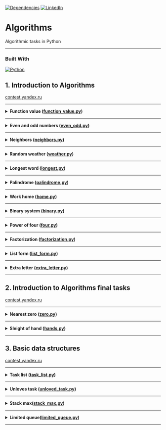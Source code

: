 [![Dependencies][dependency-shield]][dependency-url]
[![LinkedIn][linkedin-shield]][linkedin-url]

# Algorithms

Algorithmic tasks in Python

---

### Built With

[![Python][Python.io]][Python-url]

## 1. Introduction to Algorithms

[contest.yandex.ru](https://contest.yandex.ru/contest/23389/problems/)

---

<details>
<summary>
<b>Function value (<a href="introduction_to_algorithms/function_value.py">function_value.py</a>)</b>
</summary>

#### Description

Vasya is doing a math test: he calculates the value of functions at various points. The weather is fine, and friends
invite Vasya to go for a walk. But the boy decided to finish the test first and only after that go to his friends.
Unfortunately, Vasya does not know how to program yet. But you know how. Help Vasya write the code for the function that
calculates y = ax2 + bx + c. Write a program that will use the coefficients a, b, c and the number x to display the
value of the function at the point x.

#### Enter form

Integers a, x, b, c are given as input separated by a space. At the end of the input is a line break.

#### Expected output

Print one number — the value of the function at the point x.

#### Example

Enter: -8 -5 -2 7
Output: -183

</details>

------

<details>
<summary>
<b>Even and odd numbers (<a href="introduction_to_algorithms/even_odd.py">even_odd.py</a>)</b>
</summary>

#### Description

Imagine an online subway game where the player presses a button and three random numbers appear on the screen. If all
three numbers are of the same parity, the player wins.

Write a program that uses three numbers to determine whether a player has won or not.

#### Enter form

The first line contains three random integers a, b and c. Numbers do not exceed 109 modulo.

#### Expected output

Print "WIN" if the player won, and "FAIL" otherwise.

#### Example

Enter: 7 11 7
Output: WIN

</details>

------
<details>
<summary>
<b>Neighbors (<a href="introduction_to_algorithms/neighbors.py">neighbors.py</a>)</b>
</summary>

#### Description

Given a matrix. You need to write a function that for an element returns all of its neighbors. A neighbor is an element
that is one cell away from the current one to the left, right, up, or down. Diagonal elements are not considered
adjacent.

For example, in matrix A, neighboring elements for (0, 0) will be 2 and 0. And for (2, 1) - 1, 2, 7, 7.

![img.png](img.png)

#### Enter form

The first line contains n — the number of matrix rows. In the second - the number of columns m. The numbers m and n do
not exceed 1000. The next n lines contain a matrix. The elements of the matrix are integers, modulo not exceeding 1000.
The last two lines contain the coordinates of the element whose neighbors are to be found. Indexing starts from zero.

#### Expected output

Type the numbers you need in ascending order, separated by a space.

#### Example

Enter:  
4  
3  
1 2 3  
0 2 6  
7 4 1  
2 7 0  
3  
0

Output: 7 7

</details>

------

<details>
<summary>
<b>Random weather (<a href="introduction_to_algorithms/weather.py">weather.py</a>)</b>
</summary>

#### Description

Your city's weather service has decided to explore the weather in a new way.

Under the air temperature on a particular day, we mean the maximum temperature on that day.

Under the randomness of the weather for n days, the service understands the number of days in which the temperature is
strictly higher than the day before (if such exists) and on the day after the current one (if such exists). For example,
if for 5 days the maximum air temperature was [1, 2, 5, 4, 8] degrees, then the randomness for this period is 2: the
described conditions were fulfilled on the 3rd and 5th days.

Determine the chaotic weather for this period from daily temperature readings.

Note that if the number of readings is n=1, then the only day will be chaotic.

#### Enter form

The first line contains an integer n, the length of the measurement period in days, 1 ≤ n≤ 105. The second line contains
n integers, the temperature values on each of the n days. Temperature values do not exceed 273 modulo.

#### Expected output

Print a single number — randomness for the given period.

#### Example

Enter:  
7  
-1 -10 -8 0 2 0 5

Output: 3

</details>

------

<details>
<summary>
<b>Longest word (<a href="introduction_to_algorithms/longest.py">longest.py</a>)</b>
</summary>

#### Description

To prepare for the seminar, Gaucher should read an article on effective management. Since Gosha wants to plan the day in
advance, he needs to estimate the complexity of the article.

He came up with this evaluation method: a random sentence is taken from the text and the longest word is searched for in
it. Its length will be the conditional complexity of the article.

Help Gosha cope with this task.

#### Enter form

The first line contains the text length L (1 ≤ L ≤ 105).

The next line contains text consisting of lowercase Latin letters and spaces. A word is a sequence of letters not
separated by spaces. Spaces can be at the very beginning of the line and at the very end of it. The text ends with a
line break, this character is not included in the number of other L characters.

#### Expected output

In the first line print the longest word. In the second line print its length. If there are several suitable words,
print the one that occurs first.

#### Example

Enter:  
19  
i love segment tree

Output:  
segment  
7

</details>

------

<details>
<summary>
<b>Palindrome (<a href="introduction_to_algorithms/palindrome.py">palindrome.py</a>)</b>
</summary>

#### Description

Help Vasya understand if the phrase will be a palindrome‎. Only letters and numbers are counted, uppercase and lowercase
letters are considered the same.

The solution should run in O(N), where N is the length of the input string.

#### Enter form

A single line contains a phrase or a word. Letters can only be Latin. The length of the text does not exceed 20,000
characters.

The phrase can consist of lowercase and uppercase Latin letters, numbers, punctuation marks.

#### Expected output

Print "True" if the phrase is a palindrome, and "False" if it is not.

#### Example

Enter: A man, a plan, a canal: Panama

Output: True

</details>

------

<details>
<summary>
<b>Work home (<a href="introduction_to_algorithms/home.py">home.py</a>)</b>
</summary>

#### Description

Vasya has implemented a function that converts an integer from decimal to binary. But it doesn't seem to work out very
well.

Try to write a more efficient program.

Do not use the built-in language tools for converting numbers into binary representation.

#### Enter form

The input is an integer in the range from 0 to 10000.

#### Expected output

Print the binary representation of this number.

#### Example

Enter: 5

Output: 101

</details>

------

<details>
<summary>
<b>Binary system (<a href="introduction_to_algorithms/binary.py">binary.py</a>)</b>
</summary>

#### Description

Timothy wrote down two numbers in the binary system and asked Gosha to print their sum, also in the binary system. The
ability to add binary numbers built into the programming language cannot be used. Help Gosha solve the problem.

The solution should run in O(N), where N is the number of digits of the maximum number in the input.

#### Enter form

Two numbers in binary notation, each on a separate line. The length of each number does not exceed 10,000 characters.

#### Expected output

One number in the binary system.

#### Example

Enter:  
1010  
1011

Output: 10101

</details>

------

<details>
<summary>
<b>Power of four (<a href="introduction_to_algorithms/four.py">four.py</a>)</b>
</summary>

#### Description

Write a program that determines whether a positive integer is a power of 4.

Hint: the power of four will be all numbers of the form 4n, where n is a non-negative integer.

#### Enter form

The input is an integer in the range from 1 to 10000.

#### Expected output

Print "True" if the number is a power of four, "False" otherwise.

#### Example

Enter: 15

Output: False

</details>

------

<details>
<summary>
<b>Factorization (<a href="introduction_to_algorithms/factorization.py">factorization.py</a>)</b>
</summary>

#### Description

The fundamental theorem of arithmetic says: any number can be decomposed into a product of prime factors in a unique
way, up to their permutation. For example:

The number 8 can be represented as 2 × 2 × 2.
The number 50 is like 2 x 5 x 5 (or 5 x 5 x 2, or 5 x 2 x 5). The three variants differ only in the order of the
multipliers.
Factoring a number into prime factors is called factoring a number.

Write a program that factorizes the given number.

#### Enter form

The single line contains the number n (2 ≤ n ≤ 109) to be factorized.

#### Expected output

Print, in non-decreasing order, the prime factors into which the number n is decomposed.

#### Example

Enter: 100

Output: 2 2 5 5

</details>

------

<details>
<summary>
<b>List form (<a href="introduction_to_algorithms/list_form.py">list_form.py</a>)</b>
</summary>

#### Description

Vasya asked Alla to help solve the problem. This time in informatics.

For a non-negative integer X, the list form is an array of its digits from left to right. For example, for 1231 the list
form would be [1,2,3,1]. The input is the number of digits of the number X, the list form of the non-negative number X
and the non-negative number K. The number K does not exceed 10000. The length of the number X does not exceed 1000.

We need to return the list form of the number X + K.

#### Enter form

The first line contains the length of the list form of the number X. The next line contains the list form itself with
digits separated by a space.

The last line contains the number K, 0 ≤ K ≤ 10000.

#### Expected output

Output the list form of the number X+K.

#### Example

Enter:  
4  
1 2 0 0  
34

Output: 1 2 3 4

</details>

------


<details>
<summary>
<b>Extra letter (<a href="introduction_to_algorithms/extra_letter.py">extra_letter.py</a>)</b>
</summary>

#### Description

Vasya really likes problems about strings, so he came up with his own. There are 2 strings s and t, consisting only of
lowercase letters. The string t is obtained by mixing the letters of the string s and adding 1 letter at a random
position. You need to find the added letter.

#### Enter form

The input is strings s and t, separated by a line break. Line lengths do not exceed 1000 characters. Lines are not
empty.

#### Expected output

Print the extra letter.

#### Example

Enter:  
abcd  
abcde

Output: e

</details>

------

## 2. Introduction to Algorithms final tasks

[contest.yandex.ru](https://contest.yandex.ru/contest/23390/problems/)

---

<details>
<summary>
<b>Nearest zero (<a href="introduction_to_algorithms_final_tasks/zero.py">zero.py</a>)</b>
</summary>

#### Description

Timothy is looking for a place to build a house for himself. The street he wants to live on has length n, that is, it
consists of n identical consecutive sections. Each plot is either empty or a house has already been built on it.

Sociable Timothy does not want to live far from other people on this street. Therefore, it is important for him to know
for each site the distance to the nearest empty site. If the plot is empty, this value will be equal to zero - the
distance to itself.

Help Timofey calculate the required distances. For this you have a street map. Houses in the city of Timothy were
numbered in the order in which they were built, so their numbers on the map are not ordered in any way. Empty areas are
marked with zeros.

#### Enter form

The first line contains the length of the street —– n (1 ≤ n ≤ 106). The next line contains n non-negative integers —
the numbers of houses and designations of empty plots on the map (zeroes). It is guaranteed that there is at least one
zero in the sequence. House numbers (positive numbers) are unique and do not exceed 109.

#### Expected output

For each segment, print the distance to the nearest zero. Output the numbers on one line, separating them with spaces.

#### Example

Enter:  
5  
0 1 4 9 0

Output: 0 1 2 1 0

</details>

------

<details>
<summary>
<b>Sleight of hand (<a href="introduction_to_algorithms_final_tasks/hands.py">hands.py</a>)</b>
</summary>

#### Description

The game "Speed typing simulator" is a field of 4x4 keys. In it, at each round, a configuration of numbers and points
appears. Either a dot or a number from 1 to 9 is written on the key.

At time t, the player must simultaneously press all the keys on which the number t is written. Gosha and Timofey can
press k keys each at the same time. If at time t all the necessary keys are pressed, then the players get 1 point.

Find the number of points that Gosha and Timofey can earn if they press the keys together.

![img_1.png](img_1.png)

#### Enter form

The first line contains an integer k (1 ≤ k ≤ 5).

In the next four lines, the type of the simulator is specified - 4 characters in each line. Each character is either a
dot or a number from 1 to 9. The characters on the same line are consecutive and are not separated by spaces.

#### Expected output

Print a single number, the maximum number of points that Gosha and Timofey can get.

#### Example

Enter:  
2  
1231  
2..2  
2..2  
2..2

Output: 2

</details>

------

## 3. Basic data structures

[contest.yandex.ru](https://contest.yandex.ru/contest/23758/problems/)

---

<details>
<summary>
<b>Task list (<a href="basic_data_structures/task_list.py">task_list.py</a>)</b>
</summary>

#### Description

Vasya needs to print out his to-do list for today. Help him: write a function that prints all of his cases. It is known
that Vasya has no more than 5000 cases
Attention: in this task it is not necessary to read the input data. You only need to write a function that takes the
head of the list as input and prints its elements. The following is a description of a structure that defines a list
node.

#### Enter form

-||-

#### Expected output

The function should print the elements of the list, one per line.

</details>

------

<details>
<summary>
<b>Unloves task (<a href="basic_data_structures/unloved_task.py">unloved_task.py</a>)</b>
</summary>

#### Description

Vasya thinks about what he can not do from the to-do list that he has compiled. But it seems that all points are very
important! Vasya decides to think of a number and delete the case that goes under this number. The to-do list is
presented as a singly linked list. Write a solution function that takes as input the head of the list and the number of
the case to be deleted and returns the head of the updated list.

Attention: in this task it is not necessary to read the input data. You only need to write a function that takes as
input the head of the list and the number of the element to be removed and returns the head of the updated list.

#### Enter form

-||-

#### Expected output

Return the head of the list that has the desired element removed.

</details>

------

<details>
<summary>
<b>Stack max(<a href="basic_data_structures/stack_max.py">stack_max.py</a>)</b>
</summary>

#### Description

You need to implement a StackMax class that supports the operation of determining the maximum among all elements in the
stack. The class must support the operations push(x), where x is an integer, pop() and get_max().

#### Enter form

The first line contains one number n — the number of commands, which does not exceed 10000. The next n lines contain
commands. Commands can be of the following types:

push(x) - push the number x to the stack;
pop() - remove a number from the top of the stack;
get_max() - print the maximum number on the stack;
If the stack is empty, print "None" when calling the get_max() command, and "error" for the pop() command.

#### Expected output

For each get_max() command, print the result of its execution. If the stack is empty, print "None" for the get_max()
command. If there is a removal from an empty stack, print "error".

#### Example

Enter:  
8  
get_max  
push 7  
pop  
push -2  
push -1  
pop  
get_max  
get_max

Output:  
None  
-2  
-2

</details>

------

<details>
<summary>
<b>Limited queue(<a href="basic_data_structures/limited_queue.py">limited_queue.py</a>)</b>
</summary>

#### Description

Astrologers have announced a day of limited queues. Timofey needs to write a MyQueueSized class that takes a max_size
parameter, which means the maximum allowable number of elements in the queue.

Help him - implement a program that will emulate the operation of such a queue. The functions to be supported are
described in the input format.

#### Enter form

The first line contains one number — the number of commands, it does not exceed 5000.
The second line specifies the maximum allowable queue size, it does not exceed 5000.
The commands follow, one per line. Commands can be of the following types:

push(x) - add the number x to the queue;
pop() - remove a number from the queue and print;
peek() - print the first number in the queue;
size() - return the size of the queue;
If the allowed queue size is exceeded, "error" should be displayed. When calling the pop() or peek() operations on an empty queue, output "None".

#### Expected output

Print the results of the desired commands, one per line.

#### Example

Enter:  
8  
2  
peek  
push 5  
push 2  
peek  
size  
size  
push 1  
size  

Output:  
None  
5  
2  
2  
error  
2

</details>

------


<!-- MARKDOWN LINKS & IMAGES -->

[dependency-shield]: https://img.shields.io/badge/Dependency_Graph-darkgreen?style=for-the-badge

[dependency-url]: https://github.com/Lesash13/algoritms/network/dependencies

[linkedin-shield]: https://img.shields.io/badge/-LinkedIn-black.svg?style=for-the-badge&logo=linkedin&colorB=darkblue

[linkedin-url]: https://www.linkedin.com/in/victoriya-mitrofanova-96839278/

[Python.io]: https://img.shields.io/badge/-Python-yellow?style=for-the-badge&logo=python

[Python-url]: https://www.python.org/
